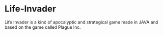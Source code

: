 # Life-Invader

Life Invader is a kind of apocalyptic and strategical game made in JAVA and based on the game called Plague Inc. 
